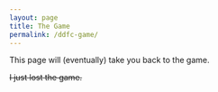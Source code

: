 ```yaml
---
layout: page
title: The Game
permalink: /ddfc-game/
---
```


This page will (eventually) take you back to the game.

~~I just lost the game.~~